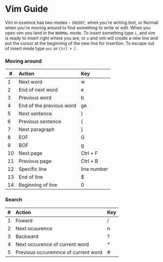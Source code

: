 # Vim Guide

Vim in essence has two modes - `INSERT`, when you're writing text, or Normal when you're moving around to find something to write or edit. When you open vim you land in the `NORMAL` mode. To insert something type `i`, and vim is ready to insert right where you are, or `o` and vim will create a new line and put the cursor at the beginning of the new line for insertion. To escape out of insert mode type `esc` or `Ctrl + C`

### Moving around
|#|Action|Key|
|-|:-----|:--|
|1|Next word|w|
|2|End of next word|e|
|3|Previous word|b|
|4|End of the previous word|ge|
|5|Next sentence|)|
|6|Previous sentence|(|
|7|Next paragraph|}|
|8|EOF|G|
|9|BOF|g|
|10|Next page|Ctrl + F|
|11|Previous page|Ctrl + B|
|12|Specific line|line number|
|13|End of line|$|
|14|Beginning of line|0|

### Search
|#|Action|Key|
|-|:-----|:--|
|1|Foward|/|
|2|Next ocuurence|n|
|3|Backward|?|
|4|Next occurence of current word|*|
|5|Previous occuremnce of current word|#|

